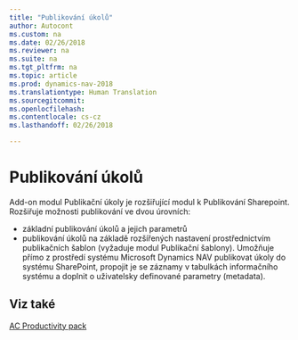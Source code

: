 ```yaml
---
title: "Publikování úkolů"
author: Autocont
ms.custom: na
ms.date: 02/26/2018
ms.reviewer: na
ms.suite: na
ms.tgt_pltfrm: na
ms.topic: article
ms.prod: dynamics-nav-2018
ms.translationtype: Human Translation
ms.sourcegitcommit: 
ms.openlocfilehash: 
ms.contentlocale: cs-cz
ms.lasthandoff: 02/26/2018

---
```


# <a name="ac-pp-publication-tasks.md"></a>Publikování úkolů

Add-on modul Publikační úkoly je rozšiřující modul k Publikování Sharepoint. Rozšiřuje možnosti publikování ve dvou úrovních:
- základní publikování úkolů a jejich parametrů
- publikování úkolů na základě rozšířených nastavení prostřednictvím publikačních šablon (vyžaduje modul Publikační šablony).
Umožňuje přímo z prostředí systému Microsoft Dynamics NAV publikovat úkoly do systému SharePoint, propojit je se záznamy v tabulkách informačního systému a doplnit o uživatelsky definované parametry (metadata).


## <a name="see-also"></a>Viz také  
[AC Productivity pack](ac-pp-productivity-pack.md)  